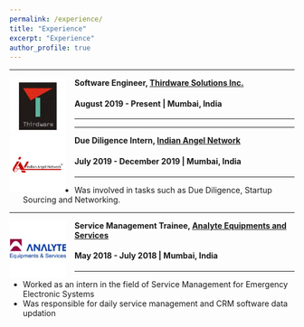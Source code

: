 ```yaml
---
permalink: /experience/
title: "Experience"
excerpt: "Experience"
author_profile: true
---
```


-----
<img align="left" height="100" width="100" src="../images/Thirdware_Logo.png" style="padding-right:15px">

**Software Engineer, [Thirdware Solutions Inc.](https://www.thirdware.com/index.html)** 
#### August 2019 - Present | Mumbai, India
----- 


-----
<img align="left" height="100" width="100" src="../images/IAN.png" style="padding-right:15px">

**Due Diligence Intern, [Indian Angel Network](https://www.indianangelnetwork.com/)**
#### July 2019 - December 2019 | Mumbai, India
-----
*	Was involved in tasks such as Due Diligence, Startup Sourcing and Networking.

-----
<img align="left" height="100" width="100" src="../images/Analyte.png" style="padding-right:15px">

**Service Management Trainee, [Analyte Equipments and Services](http://analyte.net.in/)** 
#### May 2018 - July 2018 | Mumbai, India
----- 
* Worked as an intern in the field of Service Management for Emergency Electronic Systems
* Was responsible for daily service management and CRM software data updation

